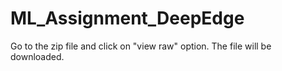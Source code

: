 # ML_Assignment_DeepEdge

Go to the zip file and click on "view raw" option. The file will be downloaded.
